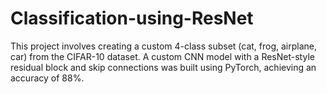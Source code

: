 # Classification-using-ResNet
This project involves creating a custom 4-class subset (cat, frog, airplane, car) from the CIFAR-10 dataset. A custom CNN model with a ResNet-style residual block and skip connections was built using PyTorch, achieving an accuracy of 88%.
